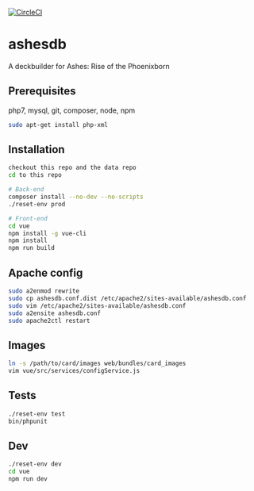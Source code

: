 [![CircleCI](https://circleci.com/gh/Alsciende/ashesdb.svg?style=svg)](https://circleci.com/gh/Alsciende/ashesdb)

ashesdb
===========
A deckbuilder for Ashes: Rise of the Phoenixborn

## Prerequisites

php7, mysql, git, composer, node, npm

``` bash
sudo apt-get install php-xml
```

## Installation

``` bash
checkout this repo and the data repo 
cd to this repo

# Back-end
composer install --no-dev --no-scripts
./reset-env prod

# Front-end
cd vue
npm install -g vue-cli
npm install
npm run build
```

## Apache config

``` bash
sudo a2enmod rewrite
sudo cp ashesdb.conf.dist /etc/apache2/sites-available/ashesdb.conf
sudo vim /etc/apache2/sites-available/ashesdb.conf
sudo a2ensite ashesdb.conf
sudo apache2ctl restart
```

## Images

``` bash
ln -s /path/to/card/images web/bundles/card_images
vim vue/src/services/configService.js 
```

## Tests

``` bash
./reset-env test
bin/phpunit
```

## Dev

``` bash
./reset-env dev
cd vue
npm run dev
```
